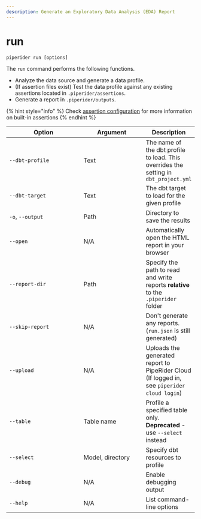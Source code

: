 ```yaml
---
description: Generate an Exploratory Data Analysis (EDA) Report
---
```


# run

```shell
piperider run [options]
```

The `run` command performs the following functions.

* Analyze the data source and generate a data profile.
* (If assertion files exist) Test the data profile against any existing assertions located in `.piperider/assertions`.
* Generate a report in `.piperider/outputs`.

{% hint style="info" %}
Check [assertion configuration](broken-reference) for more information on built-in assertions
{% endhint %}



<table><thead><tr><th width="222">Option</th><th width="173">Argument</th><th>Description</th></tr></thead><tbody><tr><td><code>--dbt-profile</code></td><td>Text</td><td>The name of the dbt profile to load. This overrides the setting in <code>dbt_project.yml</code></td></tr><tr><td><code>--dbt-target</code></td><td>Text</td><td>The dbt target to load for the given profile</td></tr><tr><td><code>-o</code>, <code>--output</code></td><td>Path</td><td>Directory to save the results</td></tr><tr><td><code>--open</code></td><td>N/A</td><td>Automatically open the HTML report in your browser</td></tr><tr><td><code>--report-dir</code></td><td>Path</td><td>Specify the path to read and write reports <strong>relative</strong> to the <code>.piperider</code> folder</td></tr><tr><td><code>--skip-report</code></td><td>N/A</td><td>Don't generate any reports. (<code>run.json</code> is still  generated)</td></tr><tr><td><code>--upload</code></td><td>N/A</td><td>Uploads the generated report to PipeRider Cloud (If logged in, see <code>piperider cloud login</code>)</td></tr><tr><td><code>--table</code></td><td>Table name</td><td>Profile a specified table only. <strong>Deprecated</strong> - use <code>--select</code> instead</td></tr><tr><td><code>--select</code></td><td>Model, directory</td><td>Specify dbt resources to profile</td></tr><tr><td><code>--debug</code></td><td>N/A</td><td>Enable debugging output</td></tr><tr><td><code>--help</code></td><td>N/A</td><td>List command-line options</td></tr></tbody></table>

